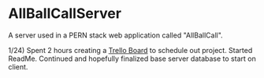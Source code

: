 # AllBallCallServer
A server used in a PERN stack web application called "AllBallCall". 

1/24) Spent 2 hours creating a [Trello Board](https://trello.com/invite/b/LuH1VGa7/557f133290784c097a45ab67fe2d95cc/red-badge-allballcall) to schedule out project. Started ReadMe. Continued and hopefully finalized base server database to start on client.
